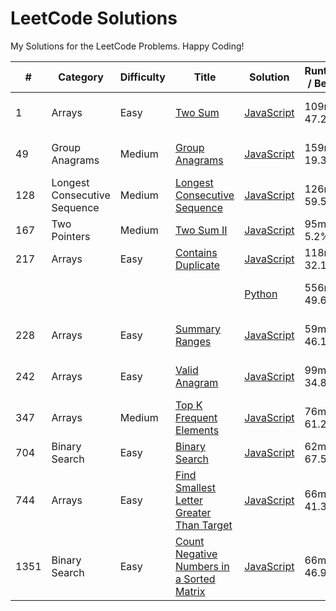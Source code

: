 # LeetCode Solutions

My Solutions for the LeetCode Problems. Happy Coding!

| #    | Category                     | Difficulty | Title                                                                                                                 | Solution                                                               | Runtime / Beats | Memory / Beats  |
| ---- | ---------------------------- | ---------- | --------------------------------------------------------------------------------------------------------------------- | ---------------------------------------------------------------------- | --------------- | --------------- |
| 1    | Arrays                       | Easy       | [Two Sum](https://leetcode.com/problems/two-sum/)                                                                     | [JavaScript](./arrays/js/1_two_sum.js)                                 | 109ms / 47.24%  | 42.4mb / 69.53% |
| 49   | Group Anagrams               | Medium     | [Group Anagrams](https://leetcode.com/problems/group-anagrams/)                                                       | [JavaScript](./arrays/js/49_group_anagrams.js)                         | 159ms / 19.33%  | 54.1mb / 43.19% |
| 128  | Longest Consecutive Sequence | Medium     | [Longest Consecutive Sequence](https://leetcode.com/problems/longest-consecutive-sequence/)                           | [JavaScript](./arrays/js/128_longest_consecutive_sequence.js)          | 126ms / 59.57%  | 64mb / 26.17%   |
| 167  | Two Pointers                 | Medium     | [Two Sum II](https://leetcode.com/problems/two-sum-ii-input-array-is-sorted/)                                         | [JavaScript](./two_pointers/167_two_sum_ii_input_array_sorted.js)      | 95ms / 5.2%     | 48.3mb / 5.30%  |
| 217  | Arrays                       | Easy       | [Contains Duplicate](https://leetcode.com/problems/contains-duplicate/)                                               | [JavaScript](./arrays/js/217_contains_duplicate.js)                    | 118ms / 32.19%  | 54mb / 57.82%   |
|      |                              |            |                                                                                                                       | [Python](./arrays/py/217_contains_duplicate.py)                        | 556ms / 49.60%  | 33.5mb / 11.25% |
| 228  | Arrays                       | Easy       | [Summary Ranges](https://leetcode.com/problems/summary-ranges/)                                                       | [JavaScript](./arrays/js/228_summary_ranges.js)                        | 59ms / 46.14%   | 42.5mb / 11.51% |
| 242  | Arrays                       | Easy       | [Valid Anagram](https://leetcode.com/problems/valid-anagram/)                                                         | [JavaScript](./arrays/js/242_valid_anagram.js)                         | 99ms / 34.8%    | 47.8mb / 33.75% |
| 347  | Arrays                       | Medium     | [Top K Frequent Elements](https://leetcode.com/problems/top-k-frequent-elements/)                                     | [JavaScript](./arrays/js/347_top_k_frequent_elements.js)               | 76ms / 61.25%   | 45.2mb / 60.83% |
| 704  | Binary Search                | Easy       | [Binary Search](https://leetcode.com/problems/binary-search/)                                                         | [JavaScript](./binary_search/704_binary_search.js)                     | 62ms / 67.50%   | 48.2mb / 7.28%  |
| 744  | Arrays                       | Easy       | [Find Smallest Letter Greater Than Target ](https://leetcode.com/problems/find-smallest-letter-greater-than-target/)  | [JavaScript](./arrays/js/744_smallest_letter_greater_than_target.js)   | 66ms / 41.36%   | 43.5mb / 81.43% |
| 1351 | Binary Search                | Easy       | [Count Negative Numbers in a Sorted Matrix](https://leetcode.com/problems/count-negative-numbers-in-a-sorted-matrix/) | [JavaScript](./binary_search/1351_count_negatives_in_sorted_matrix.js) | 66ms / 46.94%   | 46.5mb / 5.97%  |
